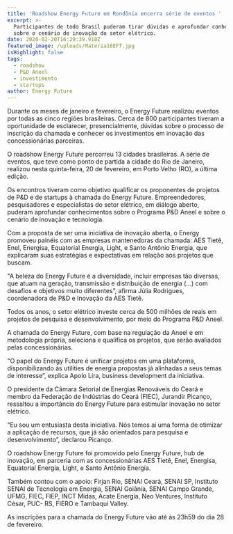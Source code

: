 ```yaml
---
title: 'Roadshow Energy Future em Rondônia encerra série de eventos '
excerpt: >-
  Participantes de todo Brasil puderam tirar dúvidas e aprofundar conhecimentos
  sobre o cenário de inovação do setor elétrico.
date: 2020-02-20T16:29:39.918Z
featured_image: /uploads/Materia16EFT.jpg
isHighlight: false
tags:
  - roadshow
  - P&D Aneel
  - investimento
  - startups
author: Energy Future
---
```

Durante os meses de janeiro e fevereiro, o Energy Future realizou eventos por todas as cinco regiões brasileiras.  Cerca de 800 participantes tiveram a oportunidade de esclarecer, presencialmente, dúvidas sobre o processo de inscrição da chamada e conhecer os investimentos em inovação das concessionárias parceiras. 

O roadshow Energy Future percorreu 13 cidades brasileiras. A série de eventos, que teve como ponto de partida a cidade do Rio de Janeiro, realizou nesta quinta-feira, 20 de fevereiro, em Porto Velho (RO), a última edição.

Os encontros tiveram como objetivo qualificar os proponentes de projetos de P&D e de startups à chamada do Energy Future.  Empreendedores, pesquisadores e especialistas do setor elétrico, em diálogo aberto, puderam aprofundar conhecimentos sobre o Programa P&D Aneel e sobre o cenário de inovação e tecnologia.

Com a proposta de ser uma iniciativa de inovação aberta, o Energy promoveu painéis com as empresas mantenedoras da chamada: AES Tietê, Enel, Energisa, Equatorial Energia, Light, e Santo Antônio Energia, que explicaram suas estratégias e expectativas em relação aos projetos que buscam.

"A beleza do Energy Future é a diversidade, incluir empresas tão diversas, que atuam na geração, transmissão e distribuição de energia (...) com desafios e objetivos muito diferentes”, afirma Júlia Rodrigues, coordenadora de P&D e Inovação da AES Tietê.

Todos os anos, o setor elétrico investe cerca de 500 milhões de reais em projetos de pesquisa e desenvolvimento, por meio do Programa P&D Aneel.

A chamada do Energy Future, com base na regulação da Aneel e em metodologia própria, seleciona e qualifica os projetos, que serão avaliados pelas concessionárias.

"O papel do Energy Future é unificar projetos em uma plataforma, disponibilizando às utilities de energia propostas já alinhadas a seus temas de interesse”, explica Apolo Lira, business development da iniciativa.

O presidente da Câmara Setorial de Energias Renováveis do Ceará e membro da Federação de Indústrias do Ceará (FIEC), Jurandir Picanço, ressaltou a importância do Energy Future para estimular inovação no setor elétrico. 

“Eu sou um entusiasta desta iniciativa. Nós temos aí uma forma de otimizar a aplicação de recursos, que já são orientados para pesquisa e desenvolvimento”, declarou Picanço.

O roadshow Energy Future foi promovido pelo Energy Future, hub de inovação, em parceria com as concessionárias AES Tietê, Enel, Energisa, Equatorial Energia, Light, e Santo Antônio Energia. 

Também contou com o apoio: Firjan Rio, SENAI Ceará, SENAI SP, Instituto SENAI de Tecnologia em Energia, SENAI Goiânia, SENAI Campo Grande, UFMG, FIEC, FIEP, INCT Midas, Acate Energia, Neo Ventures, Instituto César, PUC- RS, FIERO e Tambaqui Valley.

As inscrições para a chamada do Energy Future vão até às 23h59 do dia 28 de fevereiro.
